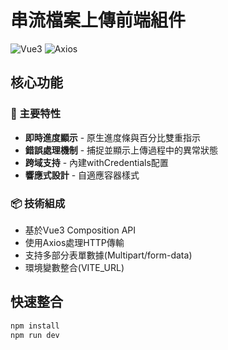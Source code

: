 # 串流檔案上傳前端組件

![Vue3](https://img.shields.io/badge/Vue.js-35495E?logo=vuedotjs&logoColor=4FC08D)
![Axios](https://img.shields.io/badge/Axios-5A29E4?logo=axios&logoColor=white)

## 核心功能

### 🚀 主要特性

- **即時進度顯示** - 原生進度條與百分比雙重指示
- **錯誤處理機制** - 捕捉並顯示上傳過程中的異常狀態
- **跨域支持** - 內建withCredentials配置
- **響應式設計** - 自適應容器樣式

### 📦 技術組成

- 基於Vue3 Composition API
- 使用Axios處理HTTP傳輸
- 支持多部分表單數據(Multipart/form-data)
- 環境變數整合(VITE_URL)

## 快速整合

```bash
npm install
npm run dev
```
